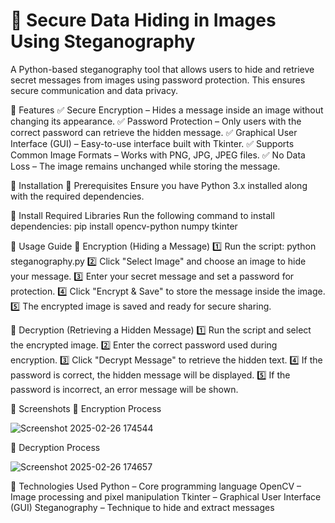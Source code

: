 # 🔐 Secure Data Hiding in Images Using Steganography
A Python-based steganography tool that allows users to hide and retrieve secret messages from images using password protection. This ensures secure communication and data privacy.

📌 Features
✅ Secure Encryption – Hides a message inside an image without changing its appearance.
✅ Password Protection – Only users with the correct password can retrieve the hidden message.
✅ Graphical User Interface (GUI) – Easy-to-use interface built with Tkinter.
✅ Supports Common Image Formats – Works with PNG, JPG, JPEG files.
✅ No Data Loss – The image remains unchanged while storing the message.

🚀 Installation
🔹 Prerequisites
Ensure you have Python 3.x installed along with the required dependencies.

🔹 Install Required Libraries
Run the following command to install dependencies:
pip install opencv-python numpy tkinter

🔹 Usage Guide
🔹 Encryption (Hiding a Message)
1️⃣ Run the script:
python steganography.py
2️⃣ Click "Select Image" and choose an image to hide your message.
3️⃣ Enter your secret message and set a password for protection.
4️⃣ Click "Encrypt & Save" to store the message inside the image.
5️⃣ The encrypted image is saved and ready for secure sharing.

🔹 Decryption (Retrieving a Hidden Message)
1️⃣ Run the script and select the encrypted image.
2️⃣ Enter the correct password used during encryption.
3️⃣ Click "Decrypt Message" to retrieve the hidden text.
4️⃣ If the password is correct, the hidden message will be displayed.
5️⃣ If the password is incorrect, an error message will be shown.

🔹 Screenshots
📌 Encryption Process

![Screenshot 2025-02-26 174544](https://github.com/user-attachments/assets/3bddbd99-739b-42de-9dac-c730df88b221)


📌 Decryption Process

![Screenshot 2025-02-26 174657](https://github.com/user-attachments/assets/9084d11d-663a-4f22-b52a-1b36ad9e2019)


🔹 Technologies Used
Python – Core programming language
OpenCV – Image processing and pixel manipulation
Tkinter – Graphical User Interface (GUI)
Steganography – Technique to hide and extract messages



